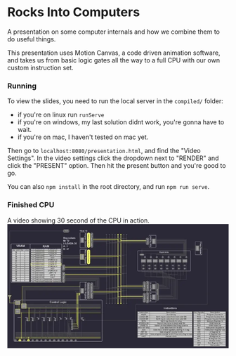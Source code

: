 # Rocks Into Computers
A presentation on some computer internals and how we combine them to do useful things.

This presentation uses Motion Canvas, a code driven animation software, and takes us from basic logic gates all the way to a full CPU with our own custom instruction set.

### Running
To view the slides, you need to run the local server in the `compiled/` folder:
- if you're on linux run `runServe`
- if you're on windows, my last solution didnt work, you're gonna have to wait.
- if you're on mac, I haven't tested on mac yet.

Then go to `localhost:8080/presentation.html`, and find the "Video Settings". In the video settings click the dropdown next to "RENDER" and click the "PRESENT" option. Then hit the present button and you're good to go.

You can also `npm install` in the root directory, and run `npm run serve`.

### Finished CPU
A video showing 30 second of the CPU in action.
![A video showing 30 second of the CPU in action.](https://raw.githubusercontent.com/JacobPuff/rocks-into-computers/main/fullCPU.webp)